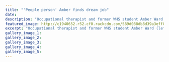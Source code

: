 ```yaml
---
title: "'People person' Amber finds dream job"
date: 
description: "Occupational therapist and former WHS student Amber Ward (left) with acting patient using a medicine ball for desk comfort..."
featured_image: http://c1940652.r52.cf0.rackcdn.com/589d088db8d39a3eff0028f7/Amber-Ward-ex-occupational-therapist-10-feb-2017.jpg
excerpt: "Occupational therapist and former WHS student Amber Ward (left) with acting patient using a medicine ball for desk comfort."
gallery_image_1: 
gallery_image_2: 
gallery_image_3: 
gallery_image_4: 
gallery_image_5: 
---
```

